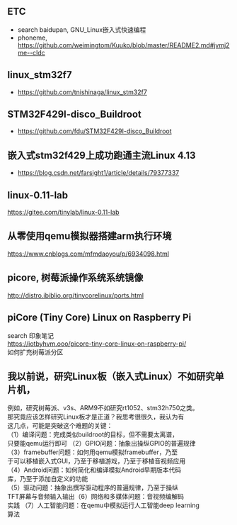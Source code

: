 ## ETC  
* search baidupan, GNU_Linux嵌入式快速编程  
* phoneme, https://github.com/weimingtom/Kuuko/blob/master/README2.md#jvmj2me--cldc  

## linux_stm32f7  
* https://github.com/tnishinaga/linux_stm32f7  

## STM32F429I-disco_Buildroot  
* https://github.com/fdu/STM32F429I-disco_Buildroot  

## 嵌入式stm32f429上成功跑通主流Linux 4.13  
* https://blog.csdn.net/farsight1/article/details/79377337  

## linux-0.11-lab  
https://gitee.com/tinylab/linux-0.11-lab  

## 从零使用qemu模拟器搭建arm执行环境  
https://www.cnblogs.com/mfmdaoyou/p/6934098.html

## picore, 树莓派操作系统系统镜像    
http://distro.ibiblio.org/tinycorelinux/ports.html  

## piCore (Tiny Core) Linux on Raspberry Pi  
search 印象笔记  
https://iotbyhvm.ooo/picore-tiny-core-linux-on-raspberry-pi/  
如何扩充树莓派分区  

## 我以前说，研究Linux板（嵌入式Linux）不如研究单片机，  
例如，研究树莓派、v3s、ARM9不如研究rt1052、stm32h750之类。  
那究竟应该怎样研究Linux板才是正道？我思考很很久，我认为有  
这几点，可能是突破这个难题的关键：  
（1）编译问题：完成类似buildroot的目标，但不需要太离谱，  
只要能qemu运行即可
（2）GPIO问题：抽象出操纵GPIO的普遍规律  
（3）framebuffer问题：如何用qemu模拟framebuffer，乃至  
于可以移植嵌入式GUI，乃至于移植游戏，乃至于移植音视频应用  
（4）Android问题：如何简化和编译模拟Android早期版本代码  
库，乃至于添加自定义的功能  
（5）驱动问题：抽象出撰写驱动程序的普遍规律，乃至于操纵  
TFT屏幕与音频输入输出（6）网络和多媒体问题：音视频编解码  
实践
（7）人工智能问题：在qemu中模拟运行人工智能deep learning  
算法
